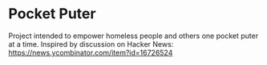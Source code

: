 # Pocket Puter
Project intended to empower homeless people and others one pocket puter at a time. 
Inspired by discussion on Hacker News: https://news.ycombinator.com/item?id=16726524
